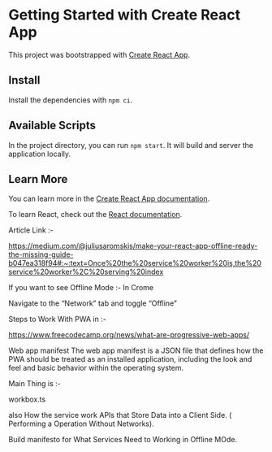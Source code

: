 # Getting Started with Create React App

This project was bootstrapped with [Create React App](https://github.com/facebook/create-react-app).

## Install

Install the dependencies with `npm ci`.

## Available Scripts

In the project directory, you can run `npm start`. It will build and server the application locally.

## Learn More

You can learn more in the [Create React App documentation](https://facebook.github.io/create-react-app/docs/getting-started).

To learn React, check out the [React documentation](https://reactjs.org/).

Article Link :-

https://medium.com/@juliusaromskis/make-your-react-app-offline-ready-the-missing-guide-b047ea318f94#:~:text=Once%20the%20service%20worker%20is,the%20service%20worker%2C%20serving%20index

If you want to see Offline Mode :- In Crome

Navigate to the “Network” tab and toggle “Offline”

Steps to Work With PWA in :-

https://www.freecodecamp.org/news/what-are-progressive-web-apps/

Web app manifest The web app manifest is a JSON file that defines how the PWA should be treated as an installed application, including the look and feel and basic behavior within the operating system.

Main Thing is :-

workbox.ts

also How the service work APIs that Store Data into a Client Side. ( Performing a Operation Without Networks).

Build manifesto for What Services Need to Working in Offline MOde.
